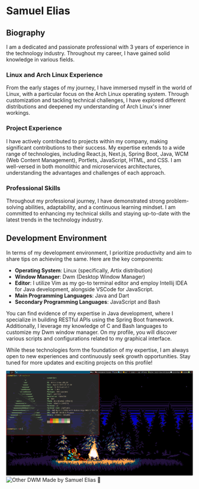 # Samuel Elias

## Biography

I am a dedicated and passionate professional with 3 years of experience in the technology industry. Throughout my career, I have gained solid knowledge in various fields.

### Linux and Arch Linux Experience

From the early stages of my journey, I have immersed myself in the world of Linux, with a particular focus on the Arch Linux operating system. Through customization and tackling technical challenges, I have explored different distributions and deepened my understanding of Arch Linux's inner workings.

### Project Experience

I have actively contributed to projects within my company, making significant contributions to their success. My expertise extends to a wide range of technologies, including React.js, Next.js, Spring Boot, Java, WCM (Web Content Management), Portlets, JavaScript, HTML, and CSS. I am well-versed in both monolithic and microservices architectures, understanding the advantages and challenges of each approach.

### Professional Skills

Throughout my professional journey, I have demonstrated strong problem-solving abilities, adaptability, and a continuous learning mindset. I am committed to enhancing my technical skills and staying up-to-date with the latest trends in the technology industry.

## Development Environment

In terms of my development environment, I prioritize productivity and aim to share tips on achieving the same. Here are the key components:

- **Operating System**: Linux (specifically, Artix distribution)
- **Window Manager**: Dwm (Desktop Window Manager)
- **Editor**: I utilize Vim as my go-to terminal editor and employ Intellij IDEA for Java development, alongside VSCode for JavaScript.
- **Main Programming Languages**: Java and Dart
- **Secondary Programming Languages**: JavaScript and Bash

You can find evidence of my expertise in Java development, where I specialize in building RESTful APIs using the Spring Boot framework. Additionally, I leverage my knowledge of C and Bash languages to customize my Dwm window manager. On my profile, you will discover various scripts and configurations related to my graphical interface.

While these technologies form the foundation of my expertise, I am always open to new experiences and continuously seek growth opportunities. Stay tuned for more updates and exciting projects on this profile!

![Demo of My DWM](https://github.com/muelthebest/muelthebest/blob/main/pic-full-211205-2201-06.png)
![Other DWM](https://github.com/samueldevel/samueldevel/blob/main/pic-full-211127-1246-41.png?raw=true)
Made by Samuel Elias 💜
